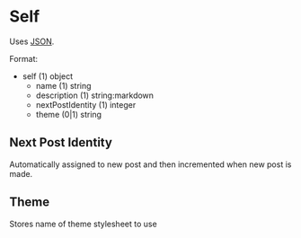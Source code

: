 # Self
Uses [JSON](https://www.json.org/).

Format:
 - self (1) object
	 - name (1) string
	 - description (1) string:markdown
	 - nextPostIdentity (1) integer
	 - theme (0|1) string

## Next Post Identity
Automatically assigned to new post and then incremented when new post is made.

## Theme
Stores name of theme stylesheet to use
<!--stackedit_data:
eyJoaXN0b3J5IjpbMzc5NDAwNzM3XX0=
-->
